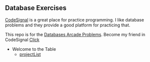 ## Database Exercises

[CodeSignal](https://app.codesignal.com/) is a great place for practice programming. I like database problems and they provide a good platform for practicing that.

This repo is for the [Databases Arcade Problems](https://app.codesignal.com/arcade/db). Become my friend in CodeSignal  [Click](https://app.codesignal.com/signup/w56JNdBBYMcoBfERb/main)

+ Welcome to the Table
	+ [projectList](1.%20projectList.md)